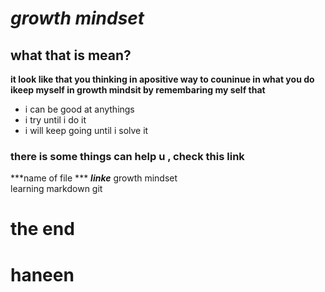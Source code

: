  # ***growth mindset***
## what that is mean?
**it look like that you thinking in apositive way to couninue in what you do 
ikeep myself in growth mindsit by
remembaring my self that**
- i can be good at anythings
- i try until i do it 
- i will keep going until i solve it 

### there is some things can help u , check this link 

***name of file ***     ***linke***
growth  mindset     
learning markdown
git
# the end
# haneen
